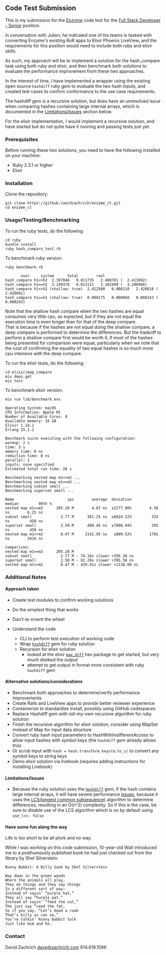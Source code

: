 ## Code Test Submission

This is my submission for the [Enzyme](https://www.enzyme.com/about) code test for the [Full Stack Developer - Senior](https://angel.co/company/enzymecorp/jobs/287059-full-stack-developer-senior) position. 

In conversation with Julien, he indicated one of his teams is tasked with converting Enzyme's existing RoR apps to Elixir Phoenix LiveView, and the requirements for this position would need to include both ruby and elixir skills.  

As such, my approach will be to implement a solution for the hash_compare task using both ruby and elixir, and then benchmark both solutions to evaluate the performance improvement from these two approaches.

In the interest of time, I have implemented a wrapper using the existing open source `hashdiff` ruby gem to evaluate the two hash inputs, and created test cases to confirm conformance to the use case requirements.

The hashdiff gem is a recursive solution, but does have an unresolved issue when comparing hashes containing large internal arrays, which is documented in the [Limitations/Issues](####-Limitations/Issues) section below.

For the elixir implementation, I would implement a recursive solution, and have started but do not quite have it running and passing tests just yet.

### Prerequisites

Before running these two solutions, you need to have the following installed on your machine:
- Ruby 2.3.1 or higher
- Elixir 

### Installation

Clone the repository: 
```shell
git clone https://github.com/dzachrich/enzyme_ct.git
cd enzyme_ct
```


### Usage/Testing/Benchmarking

To run the ruby tests, do the following:
```shell
cd ruby
bundle install
ruby hash_compare_test.rb
```
To benchmark ruby version:
```shell
ruby benchmark.rb

       user     system      total        real
hash_compare h1<>h2  2.397046   0.011735   2.408781 (  2.413892)
hash_compare h1==h2  3.249378   0.013121   3.262499 (  3.280968)
hash_compare h1<>h2 (shallow: true)  2.412508   0.008110   2.420618 (  2.426091)
hash_compare h1==h2 (shallow: true)  0.008175   0.000068   0.008243 (  0.008243)
```
Note that the shallow hash compare when the two hashes are equal consumes very little cpu, as expected, but if they are not equal the execution time is even longer than for that of the deep compare.  
That is because if the hashes are not equal doing the shallow compare, a deep compare is performed to determine the differences.  But the tradeoff to perform a shallow compare first would be worth it, if most of the hashes being presented for comparison were equal, particularly when we note that the cost of confirming the equality of two equal hashes is so much more cpu intensive with the deep compare. 

To run the elixir tests, do the following:
```shell
cd elixir/map_compare
mix deps.get
mix test
```
To benchmark elixir version:
```shell
mix run lib/benchmark.exs

Operating System: macOS
CPU Information: Apple M1
Number of Available Cores: 8
Available memory: 16 GB
Elixir 1.14.2
Erlang 25.1.2

Benchmark suite executing with the following configuration:
warmup: 2 s
time: 5 s
memory time: 0 ns
reduction time: 0 ns
parallel: 1
inputs: none specified
Estimated total run time: 28 s

Benchmarking nested map m1<>m2 ...
Benchmarking nested map m1==m3 ...
Benchmarking subset small ...
Benchmarking superset small ...

Name                        ips        average  deviation         median         99th %
nested map m1==m3      205.28 M        4.87 ns  ±2277.90%        4.58 ns        6.25 ns
subset small             2.77 M      361.25 ns  ±6624.32%         333 ns         458 ns
superset small           2.50 M      400.45 ns  ±7898.94%         292 ns         458 ns
nested map m1<>m2        0.47 M     2142.95 ns   ±809.52%        1791 ns        3416 ns

Comparison: 
nested map m1==m3      205.28 M
subset small             2.77 M - 74.16x slower +356.38 ns
superset small           2.50 M - 82.20x slower +395.58 ns
nested map m1<>m2        0.47 M - 439.91x slower +2138.08 ns
```

### Additional Notes
#### Approach taken
- Create test modules to confirm working solutions
- Do the simplest thing that works
- Don't re-invent the wheel
- Understand the code

  - CLI to perform test execution of working code
  - Wrap [`hashdiff`](https://www.rubydoc.info/gems/hashdiff) gem for ruby solution
  - Recursion for elixir solution 
    - looked at the elixir [`map_diff`](https://hexdocs.pm/map_diff/MapDiff.html) hex package to get started, but very much disliked the output
    - attempt to get output in format more consistent with ruby `hashdiff` gem

#### Alternative solutions/considerations
- Benchmark both approaches to determine/verify performance improvements
- Create Rails and LiveView apps to provide better reviewer experience
- Containerize to standardize install, possibly using GitHub codespaces
- Replace Hashdiff gem with roll-my-own recursive algorithm for ruby solution
- Finish the recursive algorithm for elixir solution, consider using MapSet instead of Map for input data structure
- Convert ruby hash input parameters to HashWithIndifferentAccess to allow input hashes with symbol keys (the `hashdiff` gem already allows this)
- Or scrub input with `hash = hash.transform_keys(&:to_s)` to convert any symbol keys to string keys
- Demo elixir solution via livebook (requires adding instructions for installing Livebook)

#### Limitations/Issues
- Because the ruby solution uses the [`Hashdiff`](https://www.rubydoc.info/gems/hashdiff) gem, if the hash contains large internal arrays, it will have severe performance [issues](https://github.com/liufengyun/hashdiff/issues/49), because it uses the [LCS(longest common subsequence)](https://en.wikipedia.org/wiki/Longest_common_subsequence) algorithm to determine differences, resulting in an O(n^2) complexity.  So if this is the case, be sure to disable use of the LCS algorithm which is on by default using `use_lcs: false`

#### Have some fun along the way
Life is too short to be all plork and no way.

While I was working on this code submission, 10-year-old Walt introduced me to a posthumously published book he had just checked out from the library by Shel Silverstein:
```
Runny Babbit: A Billy Sook by Shel Silverstein

Way down in the green woods
Where the animals all play,
They do things and they say things
In a different sort of way—
Instead of sayin’ “purple hat,”
They all say “hurple pat.”
Instead of sayin’ “feed the cat,”
The just say “ceed the fat.
So if you say, “Let’s bead a rook
That’s billy as can se,”
You’re talkin’ Runny Babbit talk
Just like mim and he. 
```

### Contact
David Zachrich
dave@zachrich.com
614.619.1096
